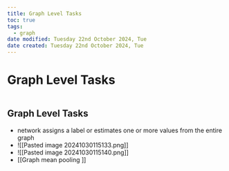 ```yaml
---
title: Graph Level Tasks
toc: true
tags:
  - graph
date modified: Tuesday 22nd October 2024, Tue
date created: Tuesday 22nd October 2024, Tue
---
```


# Graph Level Tasks
```toc
```

## Graph Level Tasks
- network assigns a label or estimates one or more values from the entire graph
- ![[Pasted image 20241030115133.png]]
- ![[Pasted image 20241030115140.png]]
- [[Graph mean pooling ]]